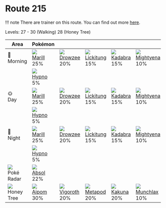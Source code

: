 # Route 215

!!! note
    There are trainer on this route. You can find out more [here](../../trainer_changes/route_215/).

Levels: 27 - 30 (Walking) 28 (Honey Tree)

Area                           | Pokémon                       | &nbsp;                          | &nbsp;                           | &nbsp;                         | &nbsp;                           | &nbsp;                         | 
---                            | ---                           | ---                             | ---                              | ---                            | ---                              | ---                            | 
🌅<br>Morning                   | ![][183]<br> [Marill]<br> 25% | ![][096]<br> [Drowzee]<br> 20%  | ![][108]<br> [Lickitung]<br> 15% | ![][064]<br> [Kadabra]<br> 15% | ![][262]<br> [Mightyena]<br> 10% | ![][264]<br> [Linoone]<br> 10% | 
&nbsp;                         | ![][097]<br> [Hypno]<br> 5%   | &nbsp;                          | &nbsp;                           | &nbsp;                         | &nbsp;                           | &nbsp;                         | 
🌞<br>Day                       | ![][183]<br> [Marill]<br> 25% | ![][096]<br> [Drowzee]<br> 20%  | ![][108]<br> [Lickitung]<br> 15% | ![][064]<br> [Kadabra]<br> 15% | ![][262]<br> [Mightyena]<br> 10% | ![][264]<br> [Linoone]<br> 10% | 
&nbsp;                         | ![][097]<br> [Hypno]<br> 5%   | &nbsp;                          | &nbsp;                           | &nbsp;                         | &nbsp;                           | &nbsp;                         | 
🌙<br>Night                     | ![][183]<br> [Marill]<br> 25% | ![][096]<br> [Drowzee]<br> 20%  | ![][108]<br> [Lickitung]<br> 15% | ![][064]<br> [Kadabra]<br> 15% | ![][262]<br> [Mightyena]<br> 10% | ![][264]<br> [Linoone]<br> 10% | 
&nbsp;                         | ![][097]<br> [Hypno]<br> 5%   | &nbsp;                          | &nbsp;                           | &nbsp;                         | &nbsp;                           | &nbsp;                         | 
![][poke-radar]<br> Poké Radar | ![][359]<br> [Absol]<br> 22%  | &nbsp;                          | &nbsp;                           | &nbsp;                         | &nbsp;                           | &nbsp;                         | 
![][honey]<br> Honey Tree      | ![][190]<br> [Aipom]<br> 30%  | ![][288]<br> [Vigoroth]<br> 20% | ![][011]<br> [Metapod]<br> 20%   | ![][014]<br> [Kakuna]<br> 20%  | ![][446]<br> [Munchlax]<br> 10%  | &nbsp;                         | 

[Metapod]: ../../pokemon_changes/011/
[Kakuna]: ../../pokemon_changes/014/
[Kadabra]: ../../pokemon_changes/064/
[Drowzee]: ../../pokemon_changes/096/
[Hypno]: ../../pokemon_changes/097/
[Lickitung]: ../../pokemon_changes/108/
[Marill]: ../../pokemon_changes/183/
[Aipom]: ../../pokemon_changes/190/
[Mightyena]: ../../pokemon_changes/262/
[Linoone]: ../../pokemon_changes/264/
[Vigoroth]: ../../pokemon_changes/288/
[Absol]: ../../pokemon_changes/359/
[Munchlax]: ../../pokemon_changes/446/
[honey]: ../img/items/honey.png
[poke-radar]: ../img/items/poke-radar.png
[011]: ../img/pokemon/011.png
[014]: ../img/pokemon/014.png
[064]: ../img/pokemon/064.png
[096]: ../img/pokemon/096.png
[097]: ../img/pokemon/097.png
[108]: ../img/pokemon/108.png
[183]: ../img/pokemon/183.png
[190]: ../img/pokemon/190.png
[262]: ../img/pokemon/262.png
[264]: ../img/pokemon/264.png
[288]: ../img/pokemon/288.png
[359]: ../img/pokemon/359.png
[446]: ../img/pokemon/446.png
